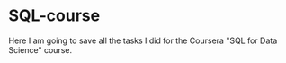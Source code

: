 # SQL-course

Here I am going to save all the tasks I did for the Coursera "SQL for Data Science" course.
